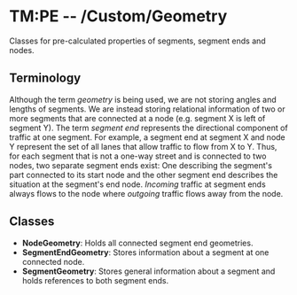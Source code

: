 # TM:PE -- /Custom/Geometry
Classes for pre-calculated properties of segments, segment ends and nodes.
## Terminology
Although the term *geometry* is being used, we are not storing angles and lengths of segments. We are instead storing relational information of two or more segments that are connected at a node (e.g. segment X is left of segment Y).
The term *segment end* represents the directional component of traffic at one segment. For example, a segment end at segment X and node Y represent the set of all lanes that allow traffic to flow from X to Y. Thus, for each segment that is not a one-way street and is connected to two nodes, two separate segment ends exist: One describing the segment's part connected to its start node and the other segment end describes the situation at the segment's end node.
*Incoming* traffic at segment ends always flows to the node where *outgoing* traffic flows away from the node.
## Classes
- **NodeGeometry**: Holds all connected segment end geometries.   
- **SegmentEndGeometry**: Stores information about a segment at one connected node.
- **SegmentGeometry**: Stores general information about a segment and holds references to both segment ends.